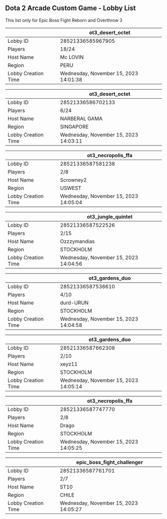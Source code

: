 ## Dota 2 Arcade Custom Game - Lobby List

This list only for Epic Boss Fight Reborn and Overthrow 3

|  | ot3_desert_octet |
| ------ | ------ |
| Lobby ID | 28521336585967905 |
| Players | 18/24 |
| Host Name | Mc LOVIN |
| Region | PERU |
| Lobby Creation Time | Wednesday, November 15, 2023 14:01:38 |


|  | ot3_desert_octet |
| ------ | ------ |
| Lobby ID | 28521336586702133 |
| Players | 6/24 |
| Host Name | NARBERAL GAMA |
| Region | SINGAPORE |
| Lobby Creation Time | Wednesday, November 15, 2023 14:03:11 |


|  | ot3_necropolis_ffa |
| ------ | ------ |
| Lobby ID | 28521336587581238 |
| Players | 2/8 |
| Host Name | Scrowney2 |
| Region | USWEST |
| Lobby Creation Time | Wednesday, November 15, 2023 14:05:04 |


|  | ot3_jungle_quintet |
| ------ | ------ |
| Lobby ID | 28521336587522526 |
| Players | 2/15 |
| Host Name | Ozzzymandias |
| Region | STOCKHOLM |
| Lobby Creation Time | Wednesday, November 15, 2023 14:04:56 |


|  | ot3_gardens_duo |
| ------ | ------ |
| Lobby ID | 28521336587536610 |
| Players | 4/10 |
| Host Name | durd-URUN |
| Region | STOCKHOLM |
| Lobby Creation Time | Wednesday, November 15, 2023 14:04:58 |


|  | ot3_gardens_duo |
| ------ | ------ |
| Lobby ID | 28521336587662308 |
| Players | 2/10 |
| Host Name | xeyz11 |
| Region | STOCKHOLM |
| Lobby Creation Time | Wednesday, November 15, 2023 14:05:14 |


|  | ot3_necropolis_ffa |
| ------ | ------ |
| Lobby ID | 28521336587747770 |
| Players | 2/8 |
| Host Name | Drago |
| Region | STOCKHOLM |
| Lobby Creation Time | Wednesday, November 15, 2023 14:05:25 |


|  | epic_boss_fight_challenger |
| ------ | ------ |
| Lobby ID | 28521336587761701 |
| Players | 2/7 |
| Host Name | ST10 |
| Region | CHILE |
| Lobby Creation Time | Wednesday, November 15, 2023 14:05:27 |


